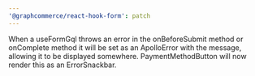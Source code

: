 ```yaml
---
'@graphcommerce/react-hook-form': patch
---
```


When a useFormGql throws an error in the onBeforeSubmit method or onComplete method it will be set as an ApolloError with the message, allowing it to be displayed somewhere. PaymentMethodButton will now render this as an ErrorSnackbar.
